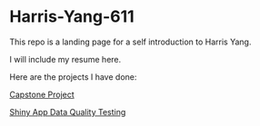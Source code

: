 # Harris-Yang-611

This repo is a landing page for a self introduction to Harris Yang.

I will include my resume here.

Here are the projects I have done:

[Capstone Project](https://github.com/harrisyang611/Capstone_project)

[Shiny App Data Quality Testing](https://github.com/harrisyang611/Shiny-App-Data-Quality-Test)
